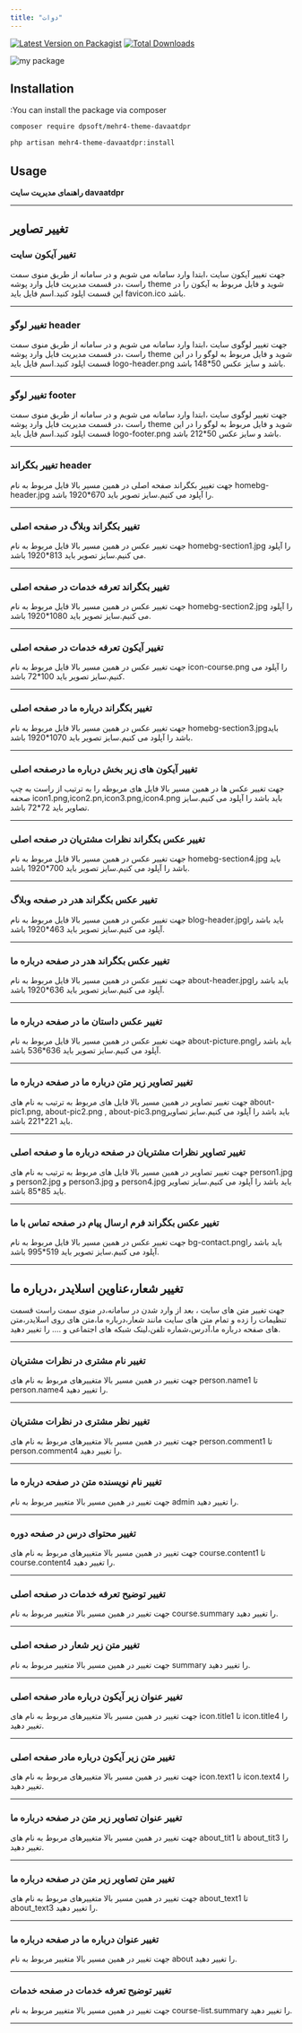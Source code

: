 ```yaml
---
title: "دوات"
---
```



[![Latest Version on Packagist](https://img.shields.io/packagist/v/dpsoft/mehr4-theme-davaatdpr.svg?style=flat-square)](https://packagist.org/packages/dpsoft/mehr4-theme-davaatdpr)
[![Total Downloads](https://img.shields.io/packagist/dt/dpsoft/mehr4-theme-davaatdpr.svg?style=flat-square)](https://packagist.org/packages/dpsoft/mehr4-theme-davaatdpr)



![my package](davaatdpr.jpg)

## Installation

:You can install the package via composer

```bash
composer require dpsoft/mehr4-theme-davaatdpr
```
```bash
php artisan mehr4-theme-davaatdpr:install
```

## Usage

**راهنمای  مدیریت سایت davaatdpr**
____
## تغییر تصاویر

### تغییر آیکون سایت

جهت تغییر آیکون سایت ،ابتدا وارد سامانه می شویم و در سامانه از طریق منوی سمت راست ،در قسمت مدیریت فایل وارد پوشه theme شوید و فایل مربوط به آیکون را در این قسمت اپلود کنید.اسم فایل باید favicon.ico باشد.
___
### تغییر لوگو header

جهت تغییر لوگوی سایت ،ابتدا وارد سامانه می شویم و در سامانه از طریق منوی سمت راست ،در قسمت مدیریت فایل وارد پوشه theme شوید و فایل مربوط به لوگو را در این قسمت اپلود کنید.اسم فایل باید logo-header.png باشد و سایز عکس 50*148 باشد.
___

### تغییر لوگو footer

جهت تغییر لوگوی سایت ،ابتدا وارد سامانه می شویم و در سامانه از طریق منوی سمت راست ،در قسمت مدیریت فایل وارد پوشه theme شوید و فایل مربوط به لوگو را در این قسمت اپلود کنید.اسم فایل باید logo-footer.png باشد و سایز عکس 50*212 باشد.
___

### تغییر بکگراند header

جهت تغییر بکگراند صفحه اصلی در همین مسیر بالا فایل مربوط به نام homebg-header.jpg را آپلود می کنیم.سایز تصویر باید 670*1920 باشد.
___

### تغییر بکگراند وبلاگ در صفحه اصلی
جهت تغییر عکس در همین مسیر بالا فایل مربوط به نام homebg-section1.jpg را آپلود می کنیم.سایز تصویر باید 813*1920 باشد.
___
### تغییر بکگراند تعرفه خدمات در صفحه اصلی 
جهت تغییر عکس در همین مسیر بالا فایل مربوط به نام homebg-section2.jpg را آپلود می کنیم.سایز تصویر باید 1080*1920 باشد.
___
### تغییر آیکون تعرفه خدمات در صفحه اصلی 
جهت تغییر عکس در همین مسیر بالا فایل مربوط به نام icon-course.png را آپلود می کنیم.سایز تصویر باید 100*72 باشد.
___
### تغییر بکگراند درباره ما در صفحه اصلی
جهت تغییر عکس در همین مسیر بالا فایل مربوط به نام homebg-section3.jpgباید باشد را آپلود می کنیم.سایز تصویر باید 1070*1920 باشد.
___
### تغییر آیکون های زیر بخش درباره ما درصفحه اصلی
جهت تغییر عکس ها در همین مسیر بالا فایل های مربوطه را به ترتیب از راست به چپ صحفه icon1.png,icon2.pn,icon3.png,icon4.png باید باشد را آپلود می کنیم.سایز تصاویر باید 72*72 باشد.
___
### تغییر عکس بکگراند نظرات مشتریان در صفحه اصلی
جهت تغییر عکس در همین مسیر بالا فایل مربوط به نام homebg-section4.jpg باید باشد را آپلود می کنیم.سایز تصویر باید 700*1920 باشد.
___
### تغییر عکس بکگراند هدر در صفحه وبلاگ  
جهت تغییر عکس در همین مسیر بالا فایل مربوط به نام blog-header.jpgباید باشد را آپلود می کنیم.سایز تصویر باید 463*1920 باشد.
___
### تغییر عکس بکگراند هدر در صفحه درباره ما  
جهت تغییر عکس در همین مسیر بالا فایل مربوط به نام about-header.jpgباید باشد را آپلود می کنیم.سایز تصویر باید 636*1920 باشد.
___
### تغییر عکس داستان ما در صفحه درباره ما  
جهت تغییر عکس در همین مسیر بالا فایل مربوط به نام about-picture.pngباید باشد را آپلود می کنیم.سایز تصویر باید 636*536 باشد.
___
### تغییر تصاویر زیر متن درباره ما در صفحه درباره ما  
جهت تغییر تصاویر در همین مسیر بالا فایل های مربوط به ترتیب به نام های about-pic1.png, about-pic2.png , about-pic3.pngباید باشد را آپلود می کنیم.سایز تصاویر باید 221*221 باشد.
___
### تغییر تصاویر نظرات مشتریان در صفحه درباره ما  و صفحه اصلی
جهت تغییر تصاویر در همین مسیر بالا فایل های مربوط به ترتیب به نام های person1.jpg و person2.jpg و person3.jpg و person4.jpg باید باشد را آپلود می کنیم.سایز تصاویر باید 85*85 باشد.
___
### تغییر عکس بکگراند فرم ارسال پیام در صفحه تماس با ما  
جهت تغییر عکس در همین مسیر بالا فایل مربوط به نام bg-contact.pngباید باشد را آپلود می کنیم.سایز تصویر باید 519*995 باشد.
___
## تغییر شعار،عناوین اسلایدر ،درباره ما  
جهت تغییر متن های سایت ، بعد از وارد شدن در سامانه،در منوی سمت راست قسمت تنظیمات را زده و تمام متن های سایت مانند شعار،درباره ما،متن های روی اسلایدر،متن های صفحه درباره ما،آدرس،شماره تلفن،لینک شبکه های اجتماعی و .... را تغییر دهید.
	
___
### تغییر نام مشتری در نظرات مشتریان 
جهت تغییر در همین مسیر بالا متغییرهای مربوط به نام های person.name1 تا person.name4 را تغییر دهید.
___
### تغییر نظر مشتری در نظرات مشتریان 
جهت تغییر در همین مسیر بالا متغییرهای مربوط به نام های person.comment1 تا person.comment4 را تغییر دهید.
___
### تغییر نام نویسنده متن در صفحه درباره ما 
جهت تغییر در همین مسیر بالا متغییر مربوط به نام admin را تغییر دهید.
___
### تغییر محتوای درس در صفحه دوره 
جهت تغییر در همین مسیر بالا متغییرهای مربوط به نام های course.content1 تا course.content4 را تغییر دهید.
___
### تغییر توضیح تعرفه خدمات در صفحه اصلی
جهت تغییر در همین مسیر بالا متغییر مربوط به نام course.summary را تغییر دهید.
___
### تغییر متن زیر شعار در صفحه اصلی
جهت تغییر در همین مسیر بالا متغییر مربوط به نام summary را تغییر دهید.
___
### تغییر عنوان زیر آیکون درباره مادر صفحه اصلی
جهت تغییر در همین مسیر بالا متغییرهای مربوط به نام های icon.title1 تا icon.title4 را تغییر دهید.
___
### تغییر متن زیر آیکون درباره مادر صفحه اصلی
جهت تغییر در همین مسیر بالا متغییرهای مربوط به نام های icon.text1 تا icon.text4 را تغییر دهید.
___
### تغییر عنوان تصاویر زیر متن در صفحه درباره ما 
جهت تغییر در همین مسیر بالا متغییرهای مربوط به نام های about_tit1 تا about_tit3 را تغییر دهید.
___
### تغییر متن تصاویر زیر متن در صفحه درباره ما 
جهت تغییر در همین مسیر بالا متغییرهای مربوط به نام های about_text1 تا about_text3 را تغییر دهید.
___
### تغییر عنوان درباره ما در صفحه درباره ما
جهت تغییر در همین مسیر بالا متغییر مربوط به نام about را تغییر دهید.
___
### تغییر توضیح تعرفه خدمات در صفحه خدمات
جهت تغییر در همین مسیر بالا متغییر مربوط به نام course-list.summary را تغییر دهید.
___

